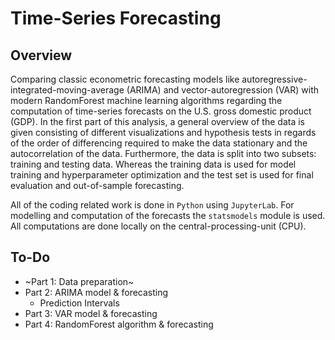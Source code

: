 # Time-Series Forecasting

## Overview
Comparing classic econometric forecasting models like autoregressive-integrated-moving-average (ARIMA) and vector-autoregression (VAR) with modern RandomForest machine learning algorithms regarding the computation of time-series forecasts on the U.S. gross domestic product (GDP). In the first part of this analysis, a general overview of the data is given consisting of different visualizations and hypothesis tests in regards of the order of differencing required to make the data stationary and the autocorrelation of the data. Furthermore, the data is split into two subsets: training and testing data. Whereas the training data is used for model training and hyperparameter optimization and the test set is used for final evaluation and out-of-sample forecasting.

All of the coding related work is done in `Python` using `JupyterLab`. For modelling and computation of the forecasts the `statsmodels` module is used. All computations are done locally on the central-processing-unit (CPU).

## To-Do
- ~Part 1: Data preparation~
- Part 2: ARIMA model & forecasting
  - Prediction Intervals
- Part 3: VAR model & forecasting
- Part 4: RandomForest algorithm & forecasting
